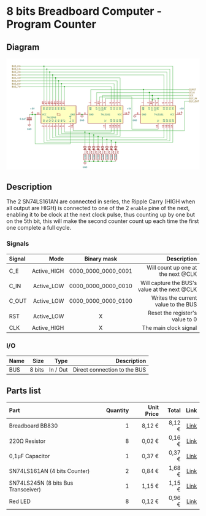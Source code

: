 # 8 bits Breadboard Computer - Program Counter

## Diagram
<img src="schematics/program_counter.png">

## Description
The 2 SN74LS161AN are connected in series, the Ripple Carry (HIGH when all output are HIGH) is connected to one of the 2 ``enable`` pine of the next, enabling it to be clock at the next clock pulse, thus counting up by one but on the 5th bit, this will make the second counter count up each time the first one complete a full cycle.

### Signals
| Signal |        Mode |     Binary mask     |                                   Description |
|:-------|------------:|:-------------------:|----------------------------------------------:|
| C_E    | Active_HIGH | 0000_0000_0000_0001 |            Will count up one at the next @CLK |
| C_IN   |  Active_LOW | 0000_0000_0000_0010 | Will capture the BUS's value at the next @CLK |
| C_OUT  |  Active_LOW | 0000_0000_0000_0100 |           Writes the current value to the BUS |
| RST    |  Active_LOW |          X          |               Reset the register's value to 0 |
| CLK    | Active_HIGH |          X          |                         The main clock signal |

### I/O
| Name |   Size |     Type |                                    Description |
|:-----|-------:|---------:|-----------------------------------------------:|
| BUS  | 8 bits | In / Out |                   Direct connection to the BUS |

## Parts list

| Part                                    | Quantity | Unit Price |  Total |                                                                                                                                                                                                                                                                                                                                                                                                                                                                                                                                                                                                                                         Link |
|:----------------------------------------|---------:|-----------:|-------:|---------------------------------------------------------------------------------------------------------------------------------------------------------------------------------------------------------------------------------------------------------------------------------------------------------------------------------------------------------------------------------------------------------------------------------------------------------------------------------------------------------------------------------------------------------------------------------------------------------------------------------------------:|
| Breadboard BB830                        |        1 |     8,12 € | 8,12 € |                                                                                                                                                                                                                                                                                                                                                                                                                                                                                                                                 [Link](https://www.mouser.fr/ProductDetail/BusBoard-Prototype-Systems/BB830?qs=VEfmQw3KOauhPeTwYxNCaA%3D%3D) |
| 220Ω Resistor                           |        8 |     0,02 € | 0,16 € |                                                                                                                                                                                                                                                                                                                                                                                                                                                                                                                                         [Link](https://www.mouser.fr/ProductDetail/YAGEO/CFR-25JT-52-220R?qs=KUIzHt%2Fe91lrctWTReofaw%3D%3D) |
| 0,1µF Capacitor                         |        1 |     0,37 € | 0,37 € |                                                                                                                                                                                                                                                                                                                                                                                                                                                                                                [Link](https://www.mouser.fr/ProductDetail/Vishay-BC-Components/K104K15X7RF53H5G?qs=sGAEpiMZZMsh%252B1woXyUXj30ZYomYlxpXf%2Fk4SX%252BaKhs%3D) |
| SN74LS161AN (4 bits Counter)            |        2 |     0,84 € | 1,68 € |                                                                                                                                                                                                                                                                                                                                                                                                                                                                                                                                  [Link](https://www.mouser.lu/ProductDetail/Texas-Instruments/SN74LS161AN?qs=pt%2FIv5r0EPdAOdsihx36Qg%3D%3D) |
| SN74LS245N (8 bits Bus Transceiver)     |        1 |     1,15 € | 1,15 € |                                                                                                                                                                                                                                                                                                                                                                                                                                                                                                                                   [Link](https://www.mouser.lu/ProductDetail/Texas-Instruments/SN74LS245N?qs=tJ5HNKWh3OU3CUIGSPX6%2Fg%3D%3D) |
| Red LED                                 |        8 |     0,12 € | 0,96 € |                                                                                                                                                                                                                                                                                                                                                                                                                                                                                                                                           [Link](https://www.mouser.lu/ProductDetail/Lumex/SSL-LX5093IT?qs=z5hCOXTvo57cxO7p%252BvLJIw%3D%3D) |
